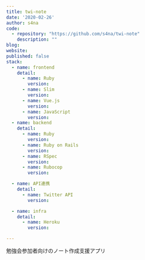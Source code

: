 ```yaml
---
title: twi-note
date: '2020-02-26'
author: s4na
code: 
  - repository: "https://github.com/s4na/twi-note"
    description: ""
blog:
website:
published: false
stack:
  - name: frontend
    detail:
      - name: Ruby
        version: 
      - name: Slim
        version: 
      - name: Vue.js
        version: 
      - name: JavaScript
        version: 
  - name: backend
    detail:
      - name: Ruby
        version: 
      - name: Ruby on Rails
        version: 
      - name: RSpec
        version: 
      - name: Rubocop
        version: 

  - name: API連携
    detail:
      - name: Twitter API
        version:

  - name: infra
    detail:
      - name: Heroku
        version:

---
```


勉強会参加者向けのノート作成支援アプリ
